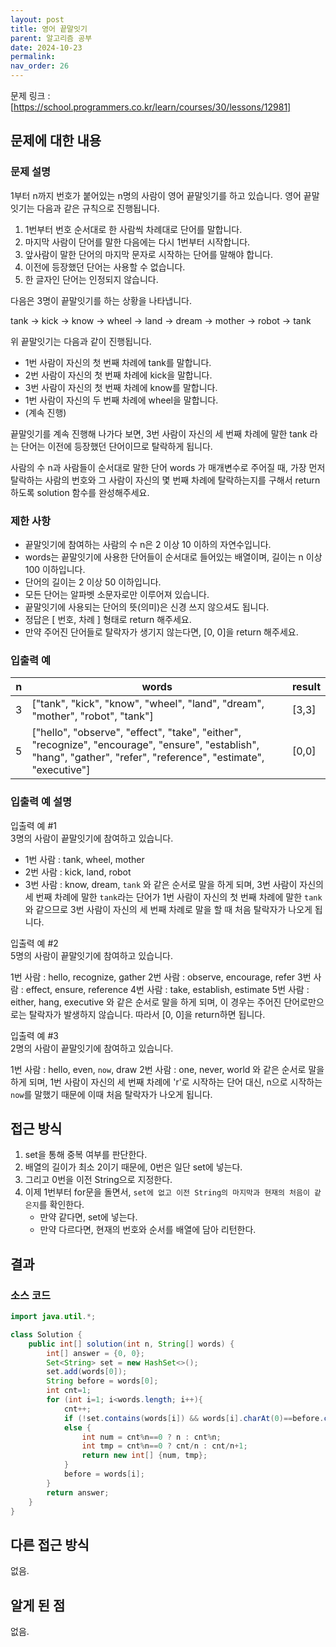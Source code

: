 ```yaml
---
layout: post
title: 영어 끝말잇기
parent: 알고리즘 공부
date: 2024-10-23
permalink:
nav_order: 26
---
```


문제 링크 : [https://school.programmers.co.kr/learn/courses/30/lessons/12981]

## 문제에 대한 내용

### 문제 설명

1부터 n까지 번호가 붙어있는 n명의 사람이 영어 끝말잇기를 하고 있습니다. 영어 끝말잇기는 다음과 같은 규칙으로 진행됩니다.

1. 1번부터 번호 순서대로 한 사람씩 차례대로 단어를 말합니다.
1. 마지막 사람이 단어를 말한 다음에는 다시 1번부터 시작합니다.
1. 앞사람이 말한 단어의 마지막 문자로 시작하는 단어를 말해야 합니다.
1. 이전에 등장했던 단어는 사용할 수 없습니다.
1. 한 글자인 단어는 인정되지 않습니다.

다음은 3명이 끝말잇기를 하는 상황을 나타냅니다.

tank → kick → know → wheel → land → dream → mother → robot → tank

위 끝말잇기는 다음과 같이 진행됩니다.

- 1번 사람이 자신의 첫 번째 차례에 tank를 말합니다.
- 2번 사람이 자신의 첫 번째 차례에 kick을 말합니다.
- 3번 사람이 자신의 첫 번째 차례에 know를 말합니다.
- 1번 사람이 자신의 두 번째 차례에 wheel을 말합니다.
- (계속 진행)

끝말잇기를 계속 진행해 나가다 보면, 3번 사람이 자신의 세 번째 차례에 말한 tank 라는 단어는 이전에 등장했던 단어이므로 탈락하게 됩니다.

사람의 수 n과 사람들이 순서대로 말한 단어 words 가 매개변수로 주어질 때, 가장 먼저 탈락하는 사람의 번호와 그 사람이 자신의 몇 번째 차례에 탈락하는지를 구해서 return 하도록 solution 함수를 완성해주세요.

### 제한 사항

- 끝말잇기에 참여하는 사람의 수 n은 2 이상 10 이하의 자연수입니다.
- words는 끝말잇기에 사용한 단어들이 순서대로 들어있는 배열이며, 길이는 n 이상 100 이하입니다.
- 단어의 길이는 2 이상 50 이하입니다.
- 모든 단어는 알파벳 소문자로만 이루어져 있습니다.
- 끝말잇기에 사용되는 단어의 뜻(의미)은 신경 쓰지 않으셔도 됩니다.
- 정답은 [ 번호, 차례 ] 형태로 return 해주세요.
- 만약 주어진 단어들로 탈락자가 생기지 않는다면, [0, 0]을 return 해주세요.

### 입출력 예

| n   | words                                                                                                                                                              | result |
| --- | ------------------------------------------------------------------------------------------------------------------------------------------------------------------ | ------ |
| 3   | ["tank", "kick", "know", "wheel", "land", "dream", "mother", "robot", "tank"]                                                                                      | [3,3]  |
| 5   | ["hello", "observe", "effect", "take", "either", "recognize", "encourage", "ensure", "establish", "hang", "gather", "refer", "reference", "estimate", "executive"] | [0,0]  |

### 입출력 예 설명

입출력 예 #1  
3명의 사람이 끝말잇기에 참여하고 있습니다.

- 1번 사람 : tank, wheel, mother
- 2번 사람 : kick, land, robot
- 3번 사람 : know, dream, `tank`
  와 같은 순서로 말을 하게 되며, 3번 사람이 자신의 세 번째 차례에 말한 `tank`라는 단어가 1번 사람이 자신의 첫 번째 차례에 말한 `tank`와 같으므로 3번 사람이 자신의 세 번째 차례로 말을 할 때 처음 탈락자가 나오게 됩니다.

입출력 예 #2  
5명의 사람이 끝말잇기에 참여하고 있습니다.

1번 사람 : hello, recognize, gather
2번 사람 : observe, encourage, refer
3번 사람 : effect, ensure, reference
4번 사람 : take, establish, estimate
5번 사람 : either, hang, executive
와 같은 순서로 말을 하게 되며, 이 경우는 주어진 단어로만으로는 탈락자가 발생하지 않습니다. 따라서 [0, 0]을 return하면 됩니다.

입출력 예 #3  
2명의 사람이 끝말잇기에 참여하고 있습니다.

1번 사람 : hello, even, `now`, draw
2번 사람 : one, never, world
와 같은 순서로 말을 하게 되며, 1번 사람이 자신의 세 번째 차례에 'r'로 시작하는 단어 대신, n으로 시작하는 `now`를 말했기 때문에 이때 처음 탈락자가 나오게 됩니다.

## 접근 방식

1. set을 통해 중복 여부를 판단한다.
1. 배열의 길이가 최소 2이기 때문에, 0번은 일단 set에 넣는다.
1. 그리고 0번을 이전 String으로 지정한다.
1. 이제 1번부터 for문을 돌면서, `set에 없고 이전 String의 마지막과 현재의 처음이 같은지`를 확인한다.
   - 만약 같다면, set에 넣는다.
   - 만약 다르다면, 현재의 번호와 순서를 배열에 담아 리턴한다.

## 결과

### 소스 코드

```java
import java.util.*;

class Solution {
    public int[] solution(int n, String[] words) {
        int[] answer = {0, 0};
        Set<String> set = new HashSet<>();
        set.add(words[0]);
        String before = words[0];
        int cnt=1;
        for (int i=1; i<words.length; i++){
            cnt++;
            if (!set.contains(words[i]) && words[i].charAt(0)==before.charAt(before.length()-1)) set.add(words[i]);
            else {
                int num = cnt%n==0 ? n : cnt%n;
                int tmp = cnt%n==0 ? cnt/n : cnt/n+1;
                return new int[] {num, tmp};
            }
            before = words[i];
        }
        return answer;
    }
}
```

## 다른 접근 방식

없음.

## 알게 된 점

없음.

[https://school.programmers.co.kr/learn/courses/30/lessons/12981]: https://school.programmers.co.kr/learn/courses/30/lessons/12981
